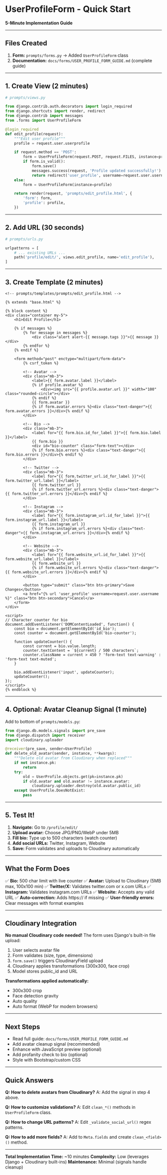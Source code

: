 # UserProfileForm - Quick Start

**5-Minute Implementation Guide**

---

## Files Created

1. **Form:** `prompts/forms.py` → Added `UserProfileForm` class
2. **Documentation:** `docs/forms/USER_PROFILE_FORM_GUIDE.md` (complete guide)

---

## 1. Create View (2 minutes)

```python
# prompts/views.py

from django.contrib.auth.decorators import login_required
from django.shortcuts import render, redirect
from django.contrib import messages
from .forms import UserProfileForm

@login_required
def edit_profile(request):
    """Edit user profile"""
    profile = request.user.userprofile

    if request.method == 'POST':
        form = UserProfileForm(request.POST, request.FILES, instance=profile)
        if form.is_valid():
            form.save()
            messages.success(request, 'Profile updated successfully!')
            return redirect('user_profile', username=request.user.username)
    else:
        form = UserProfileForm(instance=profile)

    return render(request, 'prompts/edit_profile.html', {
        'form': form,
        'profile': profile,
    })
```

---

## 2. Add URL (30 seconds)

```python
# prompts/urls.py

urlpatterns = [
    # ... existing URLs ...
    path('profile/edit/', views.edit_profile, name='edit_profile'),
]
```

---

## 3. Create Template (2 minutes)

```django
<!-- prompts/templates/prompts/edit_profile.html -->

{% extends "base.html" %}

{% block content %}
<div class="container my-5">
    <h1>Edit Profile</h1>

    {% if messages %}
        {% for message in messages %}
            <div class="alert alert-{{ message.tags }}">{{ message }}</div>
        {% endfor %}
    {% endif %}

    <form method="post" enctype="multipart/form-data">
        {% csrf_token %}

        <!-- Avatar -->
        <div class="mb-3">
            <label>{{ form.avatar.label }}</label>
            {% if profile.avatar %}
                <div><img src="{{ profile.avatar.url }}" width="100" class="rounded-circle"></div>
            {% endif %}
            {{ form.avatar }}
            {% if form.avatar.errors %}<div class="text-danger">{{ form.avatar.errors }}</div>{% endif %}
        </div>

        <!-- Bio -->
        <div class="mb-3">
            <label for="{{ form.bio.id_for_label }}">{{ form.bio.label }}</label>
            {{ form.bio }}
            <div id="bio-counter" class="form-text"></div>
            {% if form.bio.errors %}<div class="text-danger">{{ form.bio.errors }}</div>{% endif %}
        </div>

        <!-- Twitter -->
        <div class="mb-3">
            <label for="{{ form.twitter_url.id_for_label }}">{{ form.twitter_url.label }}</label>
            {{ form.twitter_url }}
            {% if form.twitter_url.errors %}<div class="text-danger">{{ form.twitter_url.errors }}</div>{% endif %}
        </div>

        <!-- Instagram -->
        <div class="mb-3">
            <label for="{{ form.instagram_url.id_for_label }}">{{ form.instagram_url.label }}</label>
            {{ form.instagram_url }}
            {% if form.instagram_url.errors %}<div class="text-danger">{{ form.instagram_url.errors }}</div>{% endif %}
        </div>

        <!-- Website -->
        <div class="mb-3">
            <label for="{{ form.website_url.id_for_label }}">{{ form.website_url.label }}</label>
            {{ form.website_url }}
            {% if form.website_url.errors %}<div class="text-danger">{{ form.website_url.errors }}</div>{% endif %}
        </div>

        <button type="submit" class="btn btn-primary">Save Changes</button>
        <a href="{% url 'user_profile' username=request.user.username %}" class="btn btn-secondary">Cancel</a>
    </form>
</div>

<script>
// Character counter for bio
document.addEventListener('DOMContentLoaded', function() {
    const bio = document.getElementById('id_bio');
    const counter = document.getElementById('bio-counter');

    function updateCounter() {
        const current = bio.value.length;
        counter.textContent = `${current} / 500 characters`;
        counter.className = current > 450 ? 'form-text text-warning' : 'form-text text-muted';
    }

    bio.addEventListener('input', updateCounter);
    updateCounter();
});
</script>
{% endblock %}
```

---

## 4. Optional: Avatar Cleanup Signal (1 minute)

Add to bottom of `prompts/models.py`:

```python
from django.db.models.signals import pre_save
from django.dispatch import receiver
import cloudinary.uploader

@receiver(pre_save, sender=UserProfile)
def delete_old_avatar(sender, instance, **kwargs):
    """Delete old avatar from Cloudinary when replaced"""
    if not instance.pk:
        return
    try:
        old = UserProfile.objects.get(pk=instance.pk)
        if old.avatar and old.avatar != instance.avatar:
            cloudinary.uploader.destroy(old.avatar.public_id)
    except UserProfile.DoesNotExist:
        pass
```

---

## 5. Test It!

1. **Navigate:** Go to `/profile/edit/`
2. **Upload avatar:** Choose JPG/PNG/WebP under 5MB
3. **Fill bio:** Type up to 500 characters (watch counter)
4. **Add social URLs:** Twitter, Instagram, Website
5. **Save:** Form validates and uploads to Cloudinary automatically

---

## What the Form Does

✅ **Bio:** 500 char limit with live counter
✅ **Avatar:** Upload to Cloudinary (5MB max, 100x100 min)
✅ **Twitter/X:** Validates twitter.com or x.com URLs
✅ **Instagram:** Validates instagram.com URLs
✅ **Website:** Accepts any valid URL
✅ **Auto-correction:** Adds https:// if missing
✅ **User-friendly errors:** Clear messages with format examples

---

## Cloudinary Integration

**No manual Cloudinary code needed!** The form uses Django's built-in file upload:

1. User selects avatar file
2. Form validates (size, type, dimensions)
3. `form.save()` triggers CloudinaryField upload
4. Cloudinary applies transformations (300x300, face crop)
5. Model stores public_id and URL

**Transformations applied automatically:**
- 300x300 crop
- Face detection gravity
- Auto quality
- Auto format (WebP for modern browsers)

---

## Next Steps

- Read full guide: `docs/forms/USER_PROFILE_FORM_GUIDE.md`
- Add avatar cleanup signal (recommended)
- Enhance with JavaScript preview (optional)
- Add profanity check to bio (optional)
- Style with Bootstrap/custom CSS

---

## Quick Answers

**Q: How to delete avatars from Cloudinary?**
A: Add the signal in step 4 above.

**Q: How to customize validations?**
A: Edit `clean_*()` methods in `UserProfileForm` class.

**Q: How to change URL patterns?**
A: Edit `_validate_social_url()` regex patterns.

**Q: How to add more fields?**
A: Add to `Meta.fields` and create `clean_<field>()` method.

---

**Total Implementation Time:** ~10 minutes
**Complexity:** Low (leverages Django + Cloudinary built-ins)
**Maintenance:** Minimal (signals handle cleanup)
